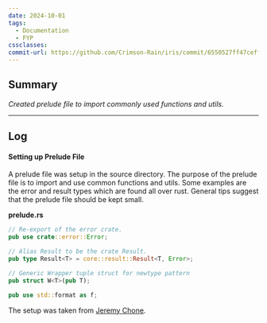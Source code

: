 ```yaml
---
date: 2024-10-01
tags:
  - Documentation
  - FYP
cssclasses: 
commit-url: https://github.com/Crimson-Rain/iris/commit/6550527ff47ceff06455d6764932486c571a7b53
---
```

## Summary  
*Created prelude file to import commonly used functions and utils.*

---
## Log
#### Setting up Prelude File
A prelude file was setup in the source directory. The purpose of the prelude file is to import and use common functions and utils. Some examples are the error and result types which are found all over rust. General tips suggest that the prelude file should be kept small.

**prelude.rs**
```rust
// Re-export of the error crate.
pub use crate::error::Error;

// Alias Result to be the crate Result.
pub type Result<T> = core::result::Result<T, Error>;

// Generic Wrapper tuple struct for newtype pattern
pub struct W<T>(pub T);

pub use std::format as f;   
```

The setup was taken from [Jeremy Chone](https://jeremychone.com/).
